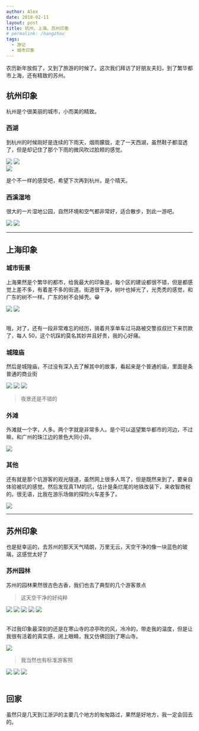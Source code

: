 ```yaml
---
author: Alex
date: 2018-02-11
layout: post
title: 杭州、上海、苏州印象
# permalink: /hangzhou
tags: 
  - 游记
  - 城市印象
---
```


农历新年放假了，又到了旅游的时候了。这次我们拜访了好朋友夫妇，到了繁华都市上海，还有精致的苏州。

## 杭州印象

杭州是个很美丽的城市，小而美的精致。

### 西湖

到杭州的时候刚好是连续的下雨天，烟雨朦胧，走了一天西湖，虽然鞋子都湿透了，但是却记住了那个下雨的微风吹过脸颊的感觉。

<escape>
  <div class="photoset-grid" data-layout="2">
    <img src="https://cdn.jsdelivr.net/gh/SANGET/blog-v2@master/source/assets/images/trip/hangzhou/3.jpg">
    <img src="https://cdn.jsdelivr.net/gh/SANGET/blog-v2@master/source/assets/images/trip/hangzhou/1.jpg">
  </div>
</escape>

<escape>
  <div class="photoset-grid" data-layout="1">
    <img src="https://cdn.jsdelivr.net/gh/SANGET/blog-v2@master/source/assets/images/trip/hangzhou/2.jpg">
  </div>
</escape>

是个不一样的感受吧，希望下次再到杭州，是个晴天。

### 西溪湿地

很大的一片湿地公园，自然环境和空气都非常好，适合散步，到此一游吧。

<escape>
  <div class="photoset-grid" data-layout="1">
    <img src="https://cdn.jsdelivr.net/gh/SANGET/blog-v2@master/source/assets/images/trip/hangzhou/4.jpg">
    <img src="https://cdn.jsdelivr.net/gh/SANGET/blog-v2@master/source/assets/images/trip/hangzhou/5.jpg">
  </div>
</escape>

-----------

## 上海印象

### 城市街景

上海果然是个繁华的都市，给我最大的印象是，每个区的建设都很不错，但是都感觉上差不多，有着差不多的街道。街道很干净，树叶也掉光了，光秃秃的感觉，和广东的树不一样。广东的树不会掉秃。😁

<escape>
  <div class="photoset-grid" data-layout="1">
    <img src="https://cdn.jsdelivr.net/gh/SANGET/blog-v2@master/source/assets/images/trip/shanghai/5.jpg">
    <img src="https://cdn.jsdelivr.net/gh/SANGET/blog-v2@master/source/assets/images/trip/shanghai/6.jpg">
  </div>
  <br />
</escape>

哦，对了，还有一段非常难忘的经历，骑着共享单车过马路被交警叔叔拦下来罚款了，每人 50，这个坑踩的莫名其妙并且好贵，我的心好痛。

### 城隍庙

然后是城隍庙，不过没有深入去了解其中的故事，看起来是个普通的庙，里面是条普通的商业街

<escape>
  <div class="photoset-grid" data-layout="12">
    <img src="https://cdn.jsdelivr.net/gh/SANGET/blog-v2@master/source/assets/images/trip/shanghai/1.jpg">
    <img src="https://cdn.jsdelivr.net/gh/SANGET/blog-v2@master/source/assets/images/trip/shanghai/2.jpg">
    <img src="https://cdn.jsdelivr.net/gh/SANGET/blog-v2@master/source/assets/images/trip/shanghai/3.jpg">
  </div>
  <blockquote>夜景还是不错的</blockquote>
</escape>

### 外滩

外滩就一个字，人多。两个字就是非常多人。是个可以遥望繁华都市的河边，不过嘛，和广州的珠江边的景色大同小异。

![](/assets/images/trip/shanghai/4.jpg)

### 其他

还有就是那个坑游客的观光隧道，虽然网上很多人骂了，但是既然来到了，要亲自体验被坑的感觉。然后发现真TM的坑，估计是条烂尾的地铁改装下，来收智商税的。很无语，比我在游乐场做的探险火车差多了。

![](/assets/images/trip/shanghai/7.jpg)

-----------

## 苏州印象

也是挺幸运的，去苏州的那天天气晴朗，万里无云，天空干净的像一块蓝色的玻璃，这感觉太好了

### 苏州园林

苏州的园林果然很古色古香，我们也去了典型的几个游客景点

<escape>
  <blockquote>这天空干净的好纯粹</blockquote>
  <div class="photoset-grid" data-layout="222">
    <img src="https://cdn.jsdelivr.net/gh/SANGET/blog-v2@master/source/assets/images/trip/suzhou/1.jpg">
    <img src="https://cdn.jsdelivr.net/gh/SANGET/blog-v2@master/source/assets/images/trip/suzhou/2.jpg">
    <img src="https://cdn.jsdelivr.net/gh/SANGET/blog-v2@master/source/assets/images/trip/suzhou/3.jpg">
    <img src="https://cdn.jsdelivr.net/gh/SANGET/blog-v2@master/source/assets/images/trip/suzhou/6.jpg">
    <img src="https://cdn.jsdelivr.net/gh/SANGET/blog-v2@master/source/assets/images/trip/suzhou/4.jpg">
  </div>
  <br />
</escape>

不过我印象最深刻的还是在寒山寺的凉亭吹的风，冷冷的，带走我的温度，但是让我很有活着的真实感，闭上眼睛，我又仿佛回到了寒山寺。

![](/assets/images/trip/suzhou/7.jpg)

<escape>
  <blockquote>我当然也有标准游客照</blockquote>
  <div class="photoset-grid" data-layout="3">
    <img src="https://cdn.jsdelivr.net/gh/SANGET/blog-v2@master/source/assets/images/me/6.jpg">
    <img src="https://cdn.jsdelivr.net/gh/SANGET/blog-v2@master/source/assets/images/me/5.jpg">
    <img src="https://cdn.jsdelivr.net/gh/SANGET/blog-v2@master/source/assets/images/me/4.jpg">
  </div>
  <br />
</escape>

## 回家

虽然只是几天到江浙沪的主要几个地方的匆匆路过，果然是好地方，我一定会回去的。

